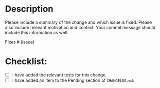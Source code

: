 # Description

Please include a summary of the change and which issue is fixed. Please also
include relevant motivation and context. Your commit message should include
this information as well.

Fixes # (issue)

# Checklist:

- [ ] I have added the relevant tests for this change.
- [ ] I have added an item to the Pending section of ``CHANGELOG.md``.
